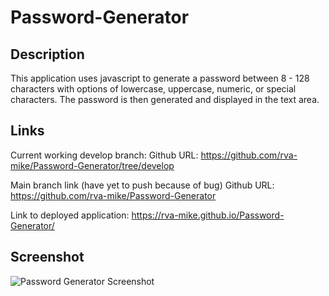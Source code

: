 # Password-Generator

## Description
This application uses javascript to generate a password between 8 - 128 characters with options of lowercase, uppercase, numeric, or special characters. The password is then generated and displayed in the text area. 

## Links

Current working develop branch:
Github URL: https://github.com/rva-mike/Password-Generator/tree/develop

Main branch link (have yet to push because of bug)
Github URL: https://github.com/rva-mike/Password-Generator

Link to deployed application:
https://rva-mike.github.io/Password-Generator/

## Screenshot
![Password Generator Screenshot](https://user-images.githubusercontent.com/105617274/173972969-6d1e5ba8-9556-4e66-b09e-c1661962b307.png)
